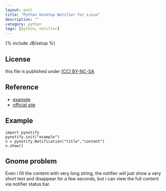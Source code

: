 ```yaml
---
layout: post
title: "Python Desktop Notifier For Linux"
description: ""
category: python
tags: [python, notifier]
---
```

{% include JB/setup %}
## License
this file is published under [(CC) BY-NC-SA](http://creativecommons.org/licenses/by-nc-sa/3.0/)

## Reference
* [example](http://ole.im/blog/2011/oct/20/python-notify)
* [official site](http://galago-project.org/news/index.php)

## Example

    import pynotify
    pynotify.init("example")
    n = pynotify.Notification("title","content")
    n.show()

## Gnome problem
Even i fill the content with very long string, the notifier will just show a very short text and disappear for a few seconds, but i can view the full content via notifier status bar.
 
